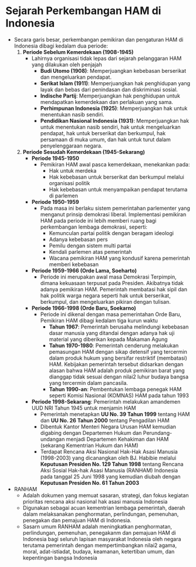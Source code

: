 # Sejarah Perkembangan HAM di Indonesia

- Secara garis besar, perkembangan pemikiran dan pengaturan HAM di Indonesia dibagi kedalam dua periode:
    1. **Periode Sebelum Kemerdekaan (1908-1945)**
        - Lahirnya organisasi tidak lepas dari sejarah pelanggaran HAM yang dilakukan oleh penjajah
            - **Budi Utomo (1908)**: Memperjuangkan kebebasan berserikat dan mengeluarkan pendapat.
            - **Serikat Islam (1911)**: Memperjuangkan hak penghidupan yang layak dan bebas dari penindasan dan diskriminasi sosial.
            - **Indische Partij**: Memperjuangkan hak penghidupan untuk mendapatkan kemerdekaan dan perlakuan yang sama.
            - **Perhimpunan Indonesia (1925)**: Memperjuangkan hak untuk menentukan nasib sendiri.
            - **Pendidikan Nasional Indonesia (1931)**: Memperjuangkan hak untuk menentukan nasib sendiri, hak untuk mengeluarkan pendapat, hak untuk berserikat dan berkumpul, hak persamaan di muka umum, dan hak untuk turut dalam penyelenggaraan negara.
    2. **Periode Sesudah Kemerdekaan (1945-Sekarang)**
        - **Periode 1945-1950**
            - Pemikiran HAM awal pasca kemerdekaan, menekankan pada:
                - Hak untuk merdeka
                - Hak kebebasan untuk berserikat dan berkumpul melalui organisasi politik
                - Hak kebebasan untuk menyampaikan pendapat terutama di parlemen
        - **Periode 1950-1959**
            - Pada masa ini berlaku sistem pemerintahan parlementer yang menganut prinsip demokrasi liberal. Implementasi pemikiran HAM pada periode ini lebih memberi ruang bagi perkembangan lembaga demokrasi, seperti:
                - Kemunculan partai politik dengan beragam ideologi
                - Adanya kebebasan pers
                - Pemilu dengan sistem multi partai
                - Kendali parlemen atas pemerintah
                - Wacana pemikiran HAM yang kondusif karena pemerintah memberi kebebasan
        - **Periode 1959-1966 (Orde Lama, Soeharto)**
            - Periode ini merupakan awal masa Demokrasi Terpimpin, dimana kekuasaan terpusat pada Presiden. Akibatnya tidak adanya pemikiran HAM. Pemerintah membatasi hak sipil dan hak politik warga negara seperti hak untuk berserikat, berkumpul, dan mengeluarkan pikiran dengan tulisan.
        - **Periode 1966-1998 (Orde Baru, Soekarno)**
            - Periode ini dikenal dengan masa pemerintahan Orde Baru, Pemikiran HAM dibagi kedalam tiga kurun waktu
                - **Tahun 1967**: Pemerintah berusaha melindungi kebebasan dasar manusia yang ditandai dengan adanya hak uji material yang diberikan kepada Makaman Agung
                - **Tahun 1970-1980**: Pemerintah cenderung melakukan pemasungan HAM dengan sikap detensif yang tercermin dalam produk hukum yang bersifar restriktif (membatasi) HAM. Kebijakan pemerintah tersebut didsarkan dengan alasan bahwa HAM adalah produk pemikiran barat yang dianggap tidak sesuai dengan nilai2 luhur budaya bangsa yang tercermin dalam pancasila.
                - **Tahun 1990-an**: Pembentukan lembaga penegak HAM seperti Komisi Nasional (KOMNAS) HAM pada tahun 1993
        - **Periode 1998-Sekarang**: Pemerintah melakukan amandemen UUD NRI Tahun 1945 untuk menjamin HAM
            - Pemerintah menetapkan **UU No. 39 Tahun 1999** tentang HAM dan **UU No. 26 Tahun 2000** tentang Pengadilan HAM
            - Dibentuk Kantor Menteri Negara Urusan HAM kemudian digabing dengan Departemen Hukum dan Perundang-undangan menjadi Departemen Kehakiman dan HAM (sekarang Kementrian Hukum dan HAM)
            - Terdapat Rencana Aksi Nasional Hak-Hak Asasi Manusia (1998-2003) yang dicanangkan oleh BJ. Habibie melalui **Keputusan Presiden No. 129 Tahun 1998** tentang Rencana Aksi Sosial Hak-hak Asasi Manusia (RANHAM) Indonesia pada tanggal 25 Juni 1998 yang kemudian diubah dengan **Keputusan Presiden No. 61 Tahun 2003**
- RANHAM
    - Adalah dokumen yang memuat sasaran, strategi, dan fokus kegiatan prioritas rencana aksi nasional hak asasi manusia Indonesia
    - Digunakan sebagai acuan kementrian lembaga pemerintah, daerah dalam melaksanakan penghormatan, perlindungan, pemenuhan, penegakan dan pemajuan HAM di Indonesia.
    - Sasarn umum RANHAM adalah meningkatkan penghormatan, perlindungan, pemenuhan, penegakanm dan pemajuan HAM di Indonesia bagi seluruh lapisan masyarakat Indonesia oleh negara terutama pemerintah dengan mempertimbangkan nilai2 agama, moral, adat-istiadat, budaya, keamanan, ketertiban umum, dan kepentingan bangsa Indonesia